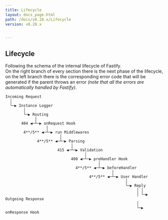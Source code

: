 ```yaml
---
title: Lifecycle
layout: docs_page.html
path: /docs/v0.28.x/Lifecycle
version: v0.28.x


---
```


## Lifecycle
Following the schema of the internal lifecycle of Fastify.  
On the right branch of every section there is the next phase of the lifecycle, on the left branch there is the corresponding error code that will be generated if the parent throws an error *(note that all the errors are automatically handled by Fastify)*.
```
Incoming Request
  │
  └─▶ Instance Logger
        │
        └─▶ Routing
             │
       404 ◀─┴─▶ onRequest Hook
                  │
        4**/5** ◀─┴─▶ run Middlewares
                        │
              4**/5** ◀─┴─▶ Parsing
                             │
                       415 ◀─┴─▶ Validation
                                   │
                             400 ◀─┴─▶ preHandler Hook
                                         │
                               4**/5** ◀─┴─▶ beforeHandler
                                               │
                                     4**/5** ◀─┴─▶ User Handler
                                                     │
                                                     └─▶ Reply
                                                          │ │
                                                          │ └─▶ Outgoing Response
                                                          │
                                                          └─▶ onResponse Hook
```
